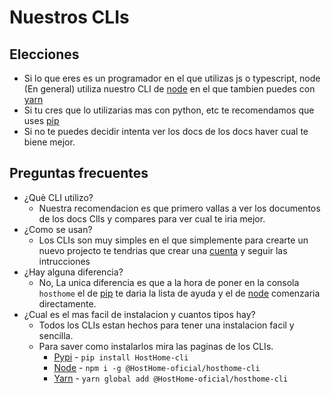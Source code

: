 <style>
.md-footer-copyright #text {
    display: none
}

.md-footer-copyright .md-footer-copyright__highlight #text {
    display: block
}
</style>
# Nuestros CLIs

## Elecciones

* Si lo que eres es un programador en el que utilizas js o typescript, node (En general) utiliza nuestro CLI de [node](/cli/node/) en el que tambien puedes con [yarn](/cli/node/)
* Si tu cres que lo utilizarias mas con python, etc te recomendamos que uses [pip](/cli/pip/)
* Si no te puedes decidir intenta ver los docs de los docs haver cual te biene mejor.

## Preguntas frecuentes

* ¿Què CLI utilizo?
    * Nuestra recomendacion es que primero vallas a ver los documentos de los docs ClIs y compares para ver cual te iria mejor.
* ¿Como se usan?
    * Los CLIs son muy simples en el que simplemente para crearte un nuevo projecto te tendrias que crear una [cuenta](/cuentas/) y seguir las intrucciones
* ¿Hay alguna diferencia?
    * No, La unica diferencia es que a la hora de poner en la consola `hosthome` el de [pip](/cli/pip/) te daria la lista de ayuda y el de [node](/cli/node/) comenzaria directamente.
* ¿Cual es el mas facil de instalacion y cuantos tipos hay?
    * Todos los CLIs estan hechos para tener una instalacion facil y sencilla.
    * Para saver como instalarlos mira las paginas de los CLIs.
        * [Pypi](https://pypi.org/project/HostHome-cli/) - `pip install HostHome-cli`
        * [Node](https://www.npmjs.com/package/@HostHome-oficial/hosthome-cli) - `npm i -g @HostHome-oficial/hosthome-cli`
        * [Yarn](https://yarnpkg.com/package/@HostHome-oficial/hosthome-cli) - `yarn global add @HostHome-oficial/hosthome-cli`
